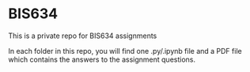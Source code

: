 # BIS634
This is a private repo for BIS634 assignments

In each folder in this repo, you will find one .py/.ipynb file and a PDF file which contains the answers to the assignment questions.
